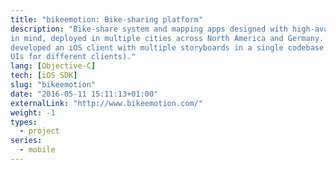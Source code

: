```yaml
---
title: "bikeemotion: Bike-sharing platform"
description: "Bike-share system and mapping apps designed with high-availability
in mind, deployed in multiple cities across North America and Germany. I
developed an iOS client with multiple storyboards in a single codebase (distinct
UIs for different clients)."
lang: [Objective-C]
tech: [iOS SDK]
slug: "bikeemotion"
date: "2016-05-11 15:11:13+01:00"
externalLink: "http://www.bikeemotion.com/"
weight: -1
types:
  - project
series:
  - mobile
---
```

